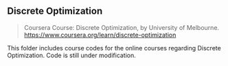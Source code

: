 ## Discrete Optimization
> Coursera Course: Discrete Optimization, by University of Melbourne.
> https://www.coursera.org/learn/discrete-optimization

This folder includes course codes for the online courses regarding Discrete Optimization.
Code is still under modification.